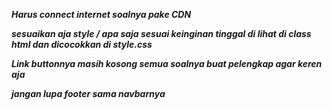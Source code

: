 __*Harus connect internet soalnya pake CDN*__

__*sesuaikan aja style / apa saja sesuai keinginan tinggal di lihat di class html dan dicocokkan di style.css*__

__*Link buttonnya masih kosong semua soalnya buat pelengkap agar keren aja*__

__*jangan lupa footer sama navbarnya*__